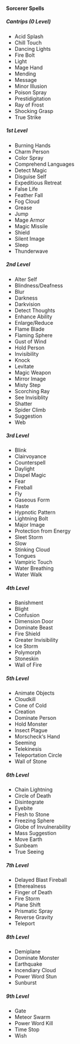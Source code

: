 #### Sorcerer Spells
##### Cantrips (0 Level)
- Acid Splash
- Chill Touch
- Dancing Lights
- Fire Bolt
- Light
- Mage Hand
- Mending
- Message
- Minor Illusion
- Poison Spray
- Prestidigitation
- Ray of Frost
- Shocking Grasp
- True Strike

##### 1st Level
- Burning Hands
- Charm Person
- Color Spray
- Comprehend Languages
- Detect Magic
- Disguise Self
- Expeditious Retreat
- False Life
- Feather Fall
- Fog Cloud
- Grease
- Jump
- Mage Armor
- Magic Missile
- Shield
- Silent Image
- Sleep
- Thunderwave

##### 2nd Level
- Alter Self
- Blindness/Deafness
- Blur
- Darkness
- Darkvision
- Detect Thoughts
- Enhance Ability
- Enlarge/Reduce
- Flame Blade
- Flaming Sphere
- Gust of Wind
- Hold Person
- Invisibility
- Knock
- Levitate
- Magic Weapon
- Mirror Image
- Misty Step
- Scorching Ray
- See Invisiblity
- Shatter
- Spider Climb
- Suggestion
- Web

##### 3rd Level
- Blink
- Clairvoyance
- Counterspell
- Daylight
- Dispel Magic
- Fear
- Fireball
- Fly
- Gaseous Form
- Haste
- Hypnotic Pattern
- Lightning Bolt
- Major Image
- Protection from Energy
- Sleet Storm
- Slow
- Stinking Cloud
- Tongues
- Vampiric Touch
- Water Breathing
- Water Walk

##### 4th Level
- Banishment
- Blight
- Confusion
- Dimension Door
- Dominate Beast
- Fire Shield
- Greater Invisibility
- Ice Storm
- Polymorph
- Stoneskin
- Wall of Fire

##### 5th Level
- Animate Objects
- Cloudkill
- Cone of Cold
- Creation
- Dominate Person
- Hold Monster
- Insect Plague
- Morscheck‘s Hand <!-- previously "Arcane Hand" -->
- Seeming
- Telekinesis
- Teleportation Circle
- Wall of Stone

##### 6th Level
- Chain Lightning
- Circle of Death
- Disintegrate
- Eyebite
- Flesh to Stone
- Freezing Sphere <!-- Might be renamed -->
- Globe of Invulnerability
- Mass Suggestion
- Move Earth
- Sunbeam
- True Seeing

##### 7th Level
- Delayed Blast Fireball
- Etherealness
- Finger of Death
- Fire Storm
- Plane Shift
- Prismatic Spray
- Reverse Gravity
- Teleport

##### 8th Level
- Demiplane
- Dominate Monster
- Earthquake
- Incendiary Cloud
- Power Word Stun
- Sunburst

##### 9th Level
- Gate
- Meteor Swarm
- Power Word Kill
- Time Stop
- Wish
